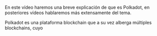 En este vídeo haremos una breve explicación de que es Polkadot, en posteriores vídeos hablaremos más extensamente del tema.

Polkadot es una plataforma blockchain que a su vez alberga múltiples blockchains, cuyo